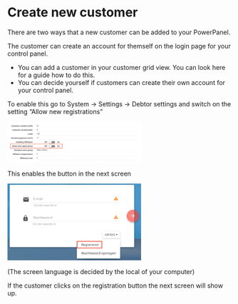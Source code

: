 # Create new customer

There are two ways that a new customer can be added to your PowerPanel.

The customer can create an account for themself on the login page for your control panel.

* You can add a customer in your customer grid view. You can look here for a guide how to do this.
* You can decide yourself if customers can create their own account for your control panel.

To enable this go to System -> Settings -> Debtor settings and switch on the setting “Allow new registrations”

![Allow new registration](/images/allow_new_registrations.png)

This enables the button in the next screen

![Registration button](/images/registration_button.png)

(The screen language is decided by the local of your computer)

If the customer clicks on the registration button the next screen will show up.

